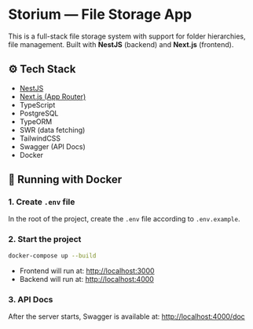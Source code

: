 # Storium — File Storage App

This is a full-stack file storage system with support for folder hierarchies, file management.
Built with **NestJS** (backend) and **Next.js** (frontend).

## ⚙️ Tech Stack

* [NestJS](https://nestjs.com/)
* [Next.js (App Router)](https://nextjs.org/)
* TypeScript
* PostgreSQL
* TypeORM
* SWR (data fetching)
* TailwindCSS
* Swagger (API Docs)
* Docker

## 🚀 Running with Docker

### 1. Create `.env` file

In the root of the project, create the `.env` file according to `.env.example`.

### 2. Start the project

```bash
docker-compose up --build
```

* Frontend will run at: [http://localhost:3000](http://localhost:3000)
* Backend will run at: [http://localhost:4000](http://localhost:4000)

### 3. API Docs

After the server starts, Swagger is available at: [http://localhost:4000/doc](http://localhost:4000/doc)
